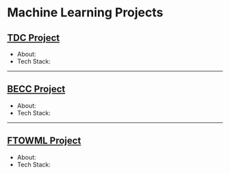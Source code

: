 # Machine Learning Projects

## [TDC Project](https://github.com/Mregojos/TDC-Project)
* About:
* Tech Stack:

___
## [BECC Project](https://github.com/Mregojos/BECC-Project)
* About:
* Tech Stack:

___

## [FTOWML Project](https://github.com/Mregojos/FTOWML-Project)
* About:
* Tech Stack:
